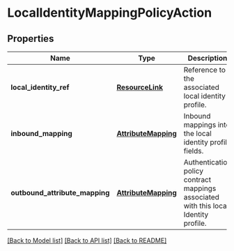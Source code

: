 # LocalIdentityMappingPolicyAction

## Properties
Name | Type | Description | Notes
------------ | ------------- | ------------- | -------------
**local_identity_ref** | [**ResourceLink**](ResourceLink.md) | Reference to the associated local identity profile. | 
**inbound_mapping** | [**AttributeMapping**](AttributeMapping.md) | Inbound mappings into the local identity profile fields. | [optional] 
**outbound_attribute_mapping** | [**AttributeMapping**](AttributeMapping.md) | Authentication policy contract mappings associated with this local Identity profile. | 

[[Back to Model list]](../README.md#documentation-for-models) [[Back to API list]](../README.md#documentation-for-api-endpoints) [[Back to README]](../README.md)


